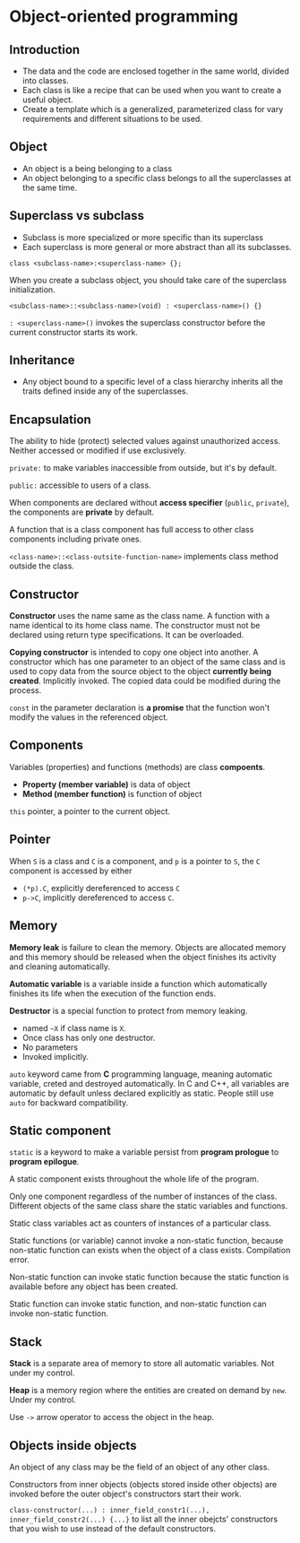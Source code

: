 # Object-oriented programming

## Introduction

- The data and the code are enclosed together in the same world, divided into classes.
- Each class is like a recipe that can be used when you want to create a useful object.
- Create a template which is a generalized, parameterized class for vary requirements and different situations to be used.

## Object

- An object is a being belonging to a class
- An object belonging to a specific class belongs to all the superclasses at the same time.

## Superclass vs subclass

- Subclass is more specialized or more specific than its superclass
- Each superclass is more general or more abstract than all its subclasses.

`class <subclass-name>:<superclass-name> {};`

When you create a subclass object, you should take care of the superclass initialization.

`<subclass-name>::<subclass-name>(void) : <superclass-name>() {}`

`: <superclass-name>()` invokes the superclass constructor before the current constructor starts its work.

## Inheritance

- Any object bound to a specific level of a class hierarchy inherits all the traits defined inside any of the superclasses.

## Encapsulation

The ability to hide (protect) selected values against unauthorized access. Neither accessed or modified if use exclusively.

`private:` to make variables inaccessible from outside, but it's by default.

`public:` accessible to users of a class.

When components are declared without **access specifier** (`public`, `private`), the components are **private** by default.

A function that is a class component has full access to other class components including private ones.

`<class-name>::<class-outsite-function-name>` implements class method outside the class.

## Constructor

**Constructor** uses the name same as the class name. A function with a name identical to its home class name. The constructor must not be declared using return type specifications. It can be overloaded.

**Copying constructor** is intended to copy one object into another. A constructor which has one parameter to an object of the same class and is used to copy data from the source object to the object **currently being created**. Implicitly invoked. The copied data could be modified during the process.

`const` in the parameter declaration is **a promise** that the function won't modify the values in the referenced object.

## Components

Variables (properties) and functions (methods) are class **compoents**.
- **Property (member variable)** is data of object
- **Method (member function)** is function of object

`this` pointer, a pointer to the current object.

## Pointer

When `S` is a class and `C` is a component, and `p` is a pointer to `S`, the `C` component is accessed by either
- `(*p).C`, explicitly dereferenced to access `C`
- `p->C`, implicitly dereferenced to access `C`.

## Memory

**Memory leak** is failure to clean the memory. Objects are allocated memory and this memory should be released when the object finishes its activity and cleaning automatically.

**Automatic variable** is a variable inside a function which automatically finishes its life when the execution of the function ends.

**Destructor** is a special function to protect from memory leaking.
- named `~X` if class name is `X`.
- Once class has only one destructor.
- No parameters
- Invoked implicitly.

`auto` keyword came from **C** programming language, meaning automatic variable, creted and destroyed automatically. In C and C++, all variables are automatic by default unless declared explicitly as static. People still use `auto` for backward compatibility.

## Static component

`static` is a keyword to make a variable persist from **program prologue** to **program epilogue**.

A static component exists throughout the whole life of the program.

Only one component regardless of the number of instances of the class. Different objects of the same class share the static variables and functions.

Static class variables act as counters of instances of a particular class.

Static functions (or variable) cannot invoke a non-static function, because non-static function can exists when the object of a class exists. Compilation error.

Non-static function can invoke static function because the static function is available before any object has been created.

Static function can invoke static function, and non-static function can invoke non-static function.

## Stack

**Stack** is a separate area of memory to store all automatic variables. Not under my control.

**Heap** is a memory region where the entities are created on demand by `new`. Under my control.

Use `->` arrow operator to access the object in the heap.

## Objects inside objects

An object of any class may be the field of an object of any other class.

Constructors from inner objects (objects stored inside other objects) are invoked before the outer object's constructors start their work.

`class-constructor(...) : inner_field_constr1(...), inner_field_constr2(...) {...}` to list all the inner obejcts' constructors that you wish to use instead of the default constructors.